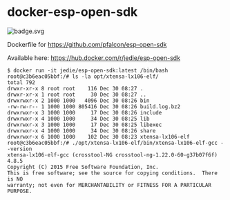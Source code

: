 # docker-esp-open-sdk

![badge.svg](https://github.com/jedie/docker-esp-open-sdk/workflows/Build%20docker%20image/badge.svg?branch=master)

Dockerfile for https://github.com/pfalcon/esp-open-sdk

Available here: https://hub.docker.com/r/jedie/esp-open-sdk

```
$ docker run -it jedie/esp-open-sdk:latest /bin/bash
root@c3b6eac05bbf:/# ls -la opt/xtensa-lx106-elf/
total 792
drwxr-xr-x 8 root root    116 Dec 30 08:27 .
drwxr-xr-x 1 root root     30 Dec 30 08:27 ..
drwxrwxr-x 2 1000 1000   4096 Dec 30 08:26 bin
-rw-rw-r-- 1 1000 1000 805416 Dec 30 08:26 build.log.bz2
drwxrwxr-x 3 1000 1000     17 Dec 30 08:26 include
drwxrwxr-x 4 1000 1000     34 Dec 30 08:25 lib
drwxrwxr-x 3 1000 1000     17 Dec 30 08:25 libexec
drwxrwxr-x 4 1000 1000     34 Dec 30 08:26 share
drwxrwxr-x 6 1000 1000    102 Dec 30 08:23 xtensa-lx106-elf
root@c3b6eac05bbf:/# ./opt/xtensa-lx106-elf/bin/xtensa-lx106-elf-gcc --version
xtensa-lx106-elf-gcc (crosstool-NG crosstool-ng-1.22.0-60-g37b07f6f) 4.8.5
Copyright (C) 2015 Free Software Foundation, Inc.
This is free software; see the source for copying conditions.  There is NO
warranty; not even for MERCHANTABILITY or FITNESS FOR A PARTICULAR PURPOSE.
```
